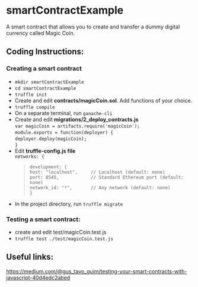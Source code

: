 # smartContractExample
A smart contract that allows you to create and transfer a dummy digital currency called Magic Coin.  

## Coding Instructions:  

### Creating a smart contract  
- `mkdir smartContractExample`  
- `cd smartContractExample`  
- `truffle init`  
- Create and edit __contracts/magicCoin.sol__. Add functions of your choice.  
- `truffle compile`  
- On a separate terminal, run `ganache-cli`  
- Create and edit __migrations/2_deploy_contracts.js__  
     `var magicCoin = artifacts.require('magicCoin');`  
     `module.exports = function(deployer) {`  
        `deployer.deploy(magicCoin);`  
     `}`  
- Edit __truffle-config.js file__  
    `networks: {`  
    > `development: {`  
    > `host: "localhost",     // Localhost (default: none)`  
    > `port: 8545,            // Standard Ethereum port (default: none)`  
    > `network_id: "*",       // Any network (default: none)`  
    `}`  
- In the project directory, run `truffle migrate`  
    
### Testing a smart contract:  
- create and edit test/magicCoin.test.js  
- `truffle test ./test/magicCoin.test.js`  

## Useful links:
https://medium.com/@gus_tavo_guim/testing-your-smart-contracts-with-javascript-40d4edc2abed


